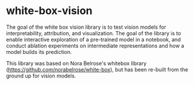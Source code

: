 # white-box-vision

The goal of the white box vision library is to test vision models for interpretability, attribution, and visualization. The goal of the library is to enable interactive exploration of a pre-trained model in a notebook, and conduct ablation experiments on intermediate representations and how a model builds its prediction. 


This library was based on Nora Belrose's whitebox library (https://github.com/norabelrose/white-box), but has been re-built from the ground up for vision models. 